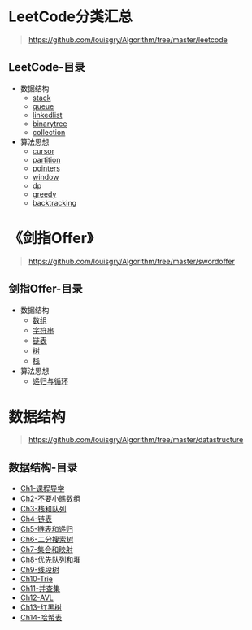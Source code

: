 # LeetCode分类汇总
> https://github.com/louisgry/Algorithm/tree/master/leetcode
## LeetCode-目录
- 数据结构
    - [stack](#stack)
    - [queue](#queue)
    - [linkedlist](#linkedlist)
    - [binarytree](#binarytree)
    - [collection](#collection)
- 算法思想
    - [cursor](#cursor)
    - [partition](#partition)
    - [pointers](#pointers)
    - [window](#window)
    - [dp](#dp)
    - [greedy](#greedy)
    - [backtracking](#backtracking)


# 《剑指Offer》
> https://github.com/louisgry/Algorithm/tree/master/swordoffer
## 剑指Offer-目录
- 数据结构
    - [数组](#数组)
    - [字符串](#字符串)
    - [链表](#链表)
    - [树](#树)
    - [栈](#栈)
- 算法思想
    - [递归与循环](#递归与循环)

# 数据结构
> https://github.com/louisgry/Algorithm/tree/master/datastructure
## 数据结构-目录
- [Ch1-课程导学](#Ch1-课程导学)
- [Ch2-不要小瞧数组](#Ch2-不要小瞧数组)
- [Ch3-栈和队列](#Ch3-栈和队列)
- [Ch4-链表](#Ch4-链表)
- [Ch5-链表和递归](#Ch5-链表和递归)
- [Ch6-二分搜索树](#Ch6-二分搜索树)
- [Ch7-集合和映射](#Ch7-集合和映射)
- [Ch8-优先队列和堆](#Ch8-优先队列和堆)
- [Ch9-线段树](#Ch9-线段树)
- [Ch10-Trie](#Ch10-Trie)
- [Ch11-并查集](#Ch11-并查集)
- [Ch12-AVL](#Ch12-AVL)
- [Ch13-红黑树](#Ch13-红黑树)
- [Ch14-哈希表](#Ch14-哈希表)